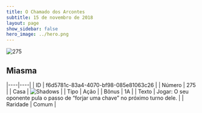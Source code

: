 ```yaml
---
title: O Chamado dos Arcontes
subtitle: 15 de novembro de 2018
layout: page
show_sidebar: false
hero_image: ../hero.png
---
```


![275](https://cdn.keyforgegame.com/media/card_front/pt/341_275_5HGPVQG4QF5H_pt.png)

## Miasma

|----|----|
| ID | f6d5781c-83a4-4070-bf98-085e81063c26 |
| Número | 275 |
| Casa | ![Shadows](https://archonarcana.com/images/thumb/e/ee/Shadows.png/22px-Shadows.png "Sombras") |
| Tipo | Ação |
| Bônus | 1A |
| Texto | Jogar: O seu oponente pula o passo de “forjar uma chave” no próximo turno dele. |
| Raridade | Comum |
